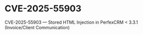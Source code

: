 # CVE-2025-55903
CVE-2025-55903 — Stored HTML Injection in PerfexCRM &lt; 3.3.1 (Invoice/Client Communication)

